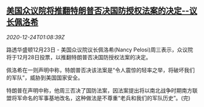 <!--1608772994000-->
[美国众议院将推翻特朗普否决国防授权法案的决定--议长佩洛希](https://cn.reuters.com/article/usa-congress-1223-wedn-idCNKBS28Y03M)
------

<div><i>2020-12-24T01:08:39Z</i></div><p>路透华盛顿12月23日 - 美国众议院议长佩洛希(Nancy Pelosi)周三表示，众议院将于12月28日投票，以推翻特朗普否决国防授权法案的决定。</p><p>佩洛希在一则声明中称，特朗普否决该法案是“令人震惊的轻率之举，将破坏我们的军队”，威胁到美国国家安全。</p><p>特朗普在声明中称，他周三否决了国防法案，因法案提出将以南北战争时期南方联盟将军命名的军事基地改名，这种做法是不尊重“老兵和我们的军队历史”。(完)</p>
